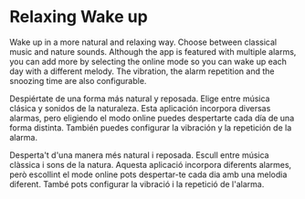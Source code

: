 # Relaxing Wake up
Wake up in a more natural and relaxing way. Choose between classical music and nature sounds. Although the app is featured with multiple alarms, you can add more by selecting the online mode so you can wake up each day with a different melody. 
The vibration, the alarm repetition and the snoozing time are also configurable. 


Despiértate de una forma más natural y reposada. Elige entre música clásica y sonidos de la naturaleza. Esta aplicación incorpora diversas alarmas, pero eligiendo el modo online puedes despertarte cada día de una forma distinta. 
También puedes configurar la vibración y la repetición de la alarma.


Desperta't d'una manera més natural i reposada. Escull entre música clàssica i sons de la natura. Aquesta aplicació incorpora diferents alarmes, però escollint el mode online pots despertar-te cada dia amb una melodia diferent. 
També pots configurar la vibració i la repetició de l'alarma.
